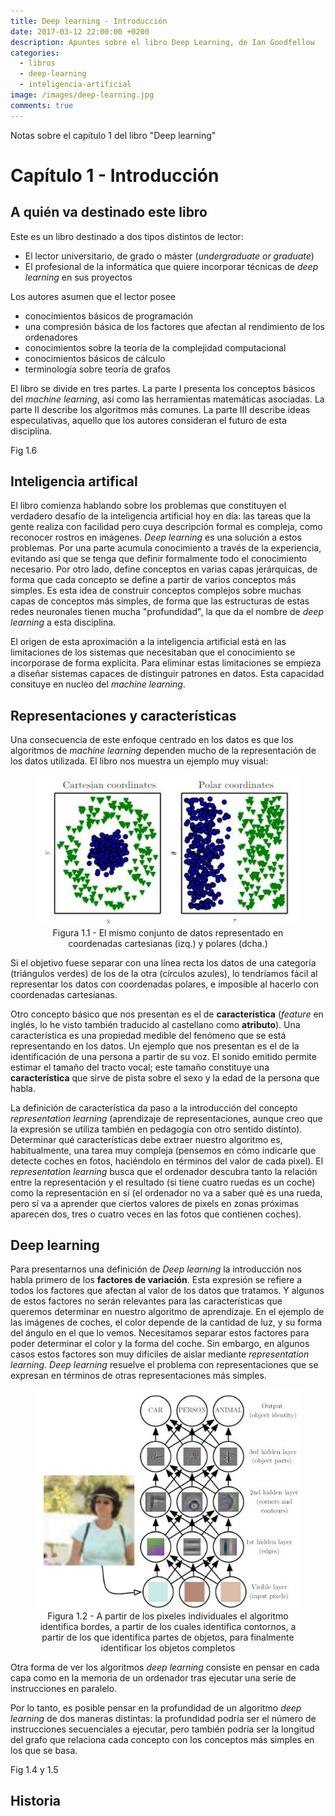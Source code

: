 ```yaml
---
title: Deep learning - Introducción
date: 2017-03-12 22:00:00 +0200
description: Apuntes sobre el libro Deep Learning, de Ian Goodfellow
categories:
  - libros
  - deep-learning
  - inteligencia-artificial
image: /images/deep-learning.jpg
comments: true
---
```

Notas sobre el capítulo 1 del libro "Deep learning"

# Capítulo 1 - Introducción

## A quién va destinado este libro
Este es un libro destinado a dos tipos distintos de lector:
* El lector universitario, de grado o máster (_undergraduate or graduate_)
* El profesional de la informática que quiere incorporar técnicas de _deep learning_ en sus proyectos

Los autores asumen que el lector posee 
* conocimientos básicos de programación 
* una compresión básica de los factores que afectan al rendimiento de los ordenadores
* conocimientos sobre la teoría de la complejidad computacional
* conocimientos básicos de cálculo
* terminología sobre teoría de grafos

El libro se divide en tres partes. La parte I presenta los conceptos básicos del _machine learning_, así como las herramientas matemáticas asociadas. La parte II describe los algoritmos más comunes. La parte III describe ideas especulativas, aquello que los autores consideran el futuro de esta disciplina.

Fig 1.6

## Inteligencia artifical
El libro comienza hablando sobre los problemas que constituyen el verdadero desafío de la inteligencia artificial hoy en día: las tareas que la gente realiza con facilidad pero cuya descripción formal es compleja, como reconocer rostros en imágenes. _Deep learning_ es una solución a estos problemas. Por una parte acumula conocimiento a través de la experiencia, evitando así que se tenga que definir formalmente todo el conocimiento necesario. Por otro lado, define conceptos en varias capas jerárquicas, de forma que cada concepto se define a partir de varios conceptos más simples. Es esta idea de construir conceptos complejos sobre muchas capas de conceptos más simples, de forma que las estructuras de estas redes neuronales tienen mucha "profundidad", la que da el nombre de _deep learning_ a esta disciplina.

El origen de esta aproximación a la inteligencia artificial está en las limitaciones de los sistemas que necesitaban que el conocimiento se incorporase de forma explícita. Para eliminar estas limitaciones se empieza a diseñar sistemas capaces de distinguir patrones en datos. Esta capacidad consituye en nucleo del _machine learning_.

## Representaciones y características
Una consecuencia de este enfoque centrado en los datos es que los algoritmos de _machine learning_ dependen mucho de la representación de los datos utilizada. El libro nos muestra un ejemplo muy visual: 
<div style="text-align:center">
    <figure>
        <img alt="Figura 1.1 - El mismo conjunto de datos representado en coordenadas cartesianas (izq.) y polares (dcha.)" src ="/images/DL/Fig1.1.jpg" />
        <figcaption>Figura 1.1 - El mismo conjunto de datos representado en coordenadas cartesianas (izq.) y polares (dcha.)</figcaption>
    </figure>
</div>
Si el objetivo fuese separar con una línea recta los datos de una categoría (triángulos verdes) de los de la otra (círculos azules), lo tendríamos fácil al representar los datos con coordenadas polares, e imposible al hacerlo con coordenadas cartesianas.

Otro concepto básico que nos presentan es el de **característica** (_feature_ en inglés, lo he visto también traducido al castellano como **atributo**). Una característica es una propiedad medible del fenómeno que se está representando en los datos. Un ejemplo que nos presentan es el de la identificación de una persona a partir de su voz. El sonido emitido permite estimar el tamaño del tracto vocal; este tamaño constituye una **característica** que sirve de pista sobre el sexo y la edad de la persona que habla. 

La definición de característica da paso a la introducción del concepto _representation learning_ (aprendizaje de representaciones, aunque creo que la expresión se utiliza también en pedagogía con otro sentido distinto). Determinar qué características debe extraer nuestro algoritmo es, habitualmente, una tarea muy compleja (pensemos en cómo indicarle que detecte coches en fotos, haciéndolo en términos del valor de cada pixel). El _representation learning_ busca que el ordenador descubra tanto la relación entre la representación y el resultado (si tiene cuatro ruedas es un coche) como la representación en sí (el ordenador no va a saber qué es una rueda, pero sí va a aprender que ciertos valores de pixels en zonas próximas aparecen dos, tres o cuatro veces en las fotos que contienen coches).

## Deep learning
Para presentarnos una definición de _Deep learning_ la introducción nos habla primero de los **factores de variación**. Esta expresión se refiere a todos los factores que afectan al valor de los datos que tratamos. Y algunos de estos factores no serán relevantes para las características que queremos determinar en nuestro algoritmo de aprendizaje. En el ejemplo de las imágenes de coches, el color depende de la cantidad de luz, y su forma del ángulo en el que lo vemos. Necesitamos separar estos factores para poder determinar el color y la forma del coche. Sin embargo, en algunos casos estos factores son muy difíciles de aislar mediante _representation learning_. _Deep learning_ resuelve el problema con representaciones que se expresan en términos de otras representaciones más simples.
<div style="text-align:center">
    <figure>
        <img alt="Figura 1.2 - A partir de los pixeles individuales el algoritmo identifica bordes, a partir de los cuales identifica contornos, a partir de los que identifica partes de objetos, para finalmente identificar los objetos completos" src ="/images/DL/Fig1.2.jpg" />
        <figcaption>Figura 1.2 - A partir de los pixeles individuales el algoritmo identifica bordes, a partir de los cuales identifica contornos, a partir de los que identifica partes de objetos, para finalmente identificar los objetos completos</figcaption>
    </figure>
</div>

Otra forma de ver los algoritmos _deep learning_ consiste en pensar en cada capa como en la memoria de un ordenador tras ejecutar una serie de instrucciones en paralelo. 

Por lo tanto, es posible pensar en la profundidad de un algoritmo _deep learning_ de dos maneras distintas: la profundidad podría ser el número de instrucciones secuenciales a ejecutar, pero también podría ser la longitud del grafo que relaciona cada concepto con los conceptos más simples en los que se basa.

Fig 1.4 y 1.5

## Historia
